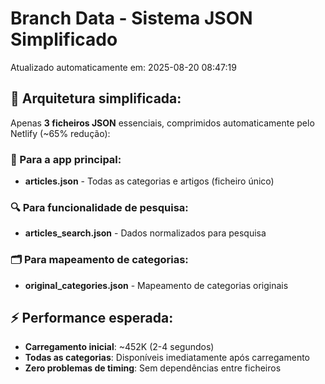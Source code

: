 # Branch Data - Sistema JSON Simplificado
Atualizado automaticamente em: 2025-08-20 08:47:19

## 🎯 Arquitetura simplificada:
Apenas **3 ficheiros JSON** essenciais, comprimidos automaticamente pelo Netlify (~65% redução):

### 📱 Para a app principal:
- **articles.json** - Todas as categorias e artigos (ficheiro único)

### 🔍 Para funcionalidade de pesquisa:
- **articles_search.json** - Dados normalizados para pesquisa

### 🗂️ Para mapeamento de categorias:
- **original_categories.json** - Mapeamento de categorias originais

## ⚡ Performance esperada:
- **Carregamento inicial**: ~452K (2-4 segundos)
- **Todas as categorias**: Disponíveis imediatamente após carregamento
- **Zero problemas de timing**: Sem dependências entre ficheiros
